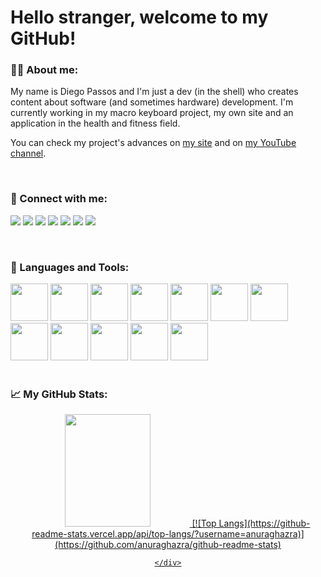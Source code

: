 # Hello stranger, welcome to my GitHub! 

### 🧑‍💻 About me:

My name is Diego Passos and I'm just a dev (in the shell) who creates content about software (and sometimes hardware) development. I'm currently working in my macro keyboard project, my own site and an application in the health and fitness field.
</br>

You can check my project's advances on [my site](http://devintheshell.com.br) and on [my YouTube channel](https://www.youtube.com/channel/UCU8unHkrQHVxKq9Of0NcUjA).

<!--TODO: latest video and latest article -->
</br>


### 🔗 Connect with me:

[<img src="https://img.shields.io/badge/Gmail-D14836?style=for-the-badge&logo=gmail&logoColor=white">](mailto:devintheshell@gmail.com)
[<img src="https://img.shields.io/badge/Twitter-1DA1F2?style=for-the-badge&logo=twitter&logoColor=white">](https://twitter.com/dev_inthe_shell)
[<img src="https://img.shields.io/badge/Discord-7289DA?style=for-the-badge&logo=discord&logoColor=white">](https://www.discord.com)
[<img src="https://img.shields.io/badge/LinkedIn-0077B5?style=for-the-badge&logo=linkedin&logoColor=white">](https://www.linkedin.com/in/diego-rodrigues-senra-passos-296a31229/)
[<img src="https://img.shields.io/badge/YouTube-FF0000?style=for-the-badge&logo=youtube&logoColor=white">](https://www.youtube.com/channel/UCU8unHkrQHVxKq9Of0NcUjA)
[<img src="https://img.shields.io/badge/Instagram-E4405F?style=for-the-badge&logo=instagram&logoColor=white">](https://www.instagram.com/devintheshell/)
[<img src="https://img.shields.io/badge/Facebook-1877F2?style=for-the-badge&logo=facebook&logoColor=white">](https://www.facebook.com)

<!-- TODO: insert discord link and create facebook account -->

</br>


### 🔧 Languages and Tools:

<div>
<img height="60" src="https://cdn.jsdelivr.net/gh/devicons/devicon/icons/python/python-original.svg" />
<img height="60" src="https://cdn.jsdelivr.net/gh/devicons/devicon/icons/dart/dart-original.svg" />
<img height="60" src="https://cdn.jsdelivr.net/gh/devicons/devicon/icons/flutter/flutter-original.svg" />
<img height="60" src="https://cdn.jsdelivr.net/gh/devicons/devicon/icons/django/django-original.svg" />
<img height="60" src="https://cdn.jsdelivr.net/gh/devicons/devicon/icons/html5/html5-original.svg" />
<img height="60" src="https://cdn.jsdelivr.net/gh/devicons/devicon/icons/css3/css3-original.svg" />
<img height="60" src="https://cdn.jsdelivr.net/gh/devicons/devicon/icons/javascript/javascript-original.svg" />
<img height="60" src="https://cdn.jsdelivr.net/gh/devicons/devicon/icons/docker/docker-original.svg" />
<img height="60" src="https://cdn.jsdelivr.net/gh/devicons/devicon/icons/postgresql/postgresql-original-wordmark.svg" />
<img height="60" src="https://cdn.jsdelivr.net/gh/devicons/devicon/icons/redis/redis-original.svg" />
<img height="60" src="https://cdn.jsdelivr.net/gh/devicons/devicon/icons/raspberrypi/raspberrypi-original.svg" />
<img height="60" src="https://cdn.jsdelivr.net/gh/devicons/devicon/icons/arduino/arduino-original-wordmark.svg" />
</div>


</br>


### 📈 My GitHub Stats: 

<div align="center">
  <a href="https://github.com/DevInTheShell-BR">
  
  <img width="52%" height="180em" src="https://github-readme-stats.vercel.app/api?username=DevInTheShell-BR&show_icons=true&theme=light&include_all_commits=true&count_private=true"/>
[![Top Langs](https://github-readme-stats.vercel.app/api/top-langs/?username=anuraghazra)](https://github.com/anuraghazra/github-readme-stats)
    
    </div>

</br>
